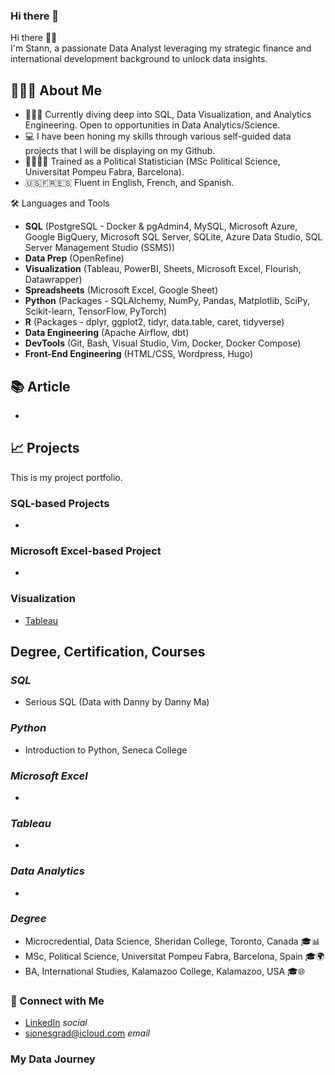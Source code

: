 ### Hi there 👋

Hi there 👋🏽  
I'm Stann, a passionate Data Analyst leveraging my strategic finance and international development background to unlock data insights.

## 🙋🏽‍♂️ About Me  
- 👨🏽‍💻 Currently diving deep into SQL, Data Visualization, and Analytics Engineering. Open to opportunities in Data Analytics/Science.  
- 💻 I have been honing my skills through various self-guided data projects that I will be displaying on my Github.  
- 🧑🏽‍🔬🥼 Trained as a Political Statistician (MSc Political Science, Universitat Pompeu Fabra, Barcelona).
- 🇺🇸🇫🇷🇪🇸 Fluent in English, French, and Spanish.

🛠️ Languages and Tools  
- **SQL** (PostgreSQL - Docker & pgAdmin4, MySQL, Microsoft Azure, Google BigQuery, Microsoft SQL Server, SQLite, Azure Data Studio, SQL Server Management Studio (SSMS))
- **Data Prep** (OpenRefine)
- **Visualization** (Tableau, PowerBI, Sheets, Microsoft Excel, Flourish, Datawrapper)  
- **Spreadsheets** (Microsoft Excel, Google Sheet)
- **Python** (Packages - SQLAlchemy, NumPy, Pandas, Matplotlib, SciPy, Scikit-learn, TensorFlow, PyTorch)
- **R** (Packages - dplyr, ggplot2, tidyr, data.table, caret, tidyverse) 
- **Data Engineering** (Apache Airflow, dbt)
- **DevTools** (Git, Bash, Visual Studio, Vim, Docker, Docker Compose)
- **Front-End Engineering** (HTML/CSS, Wordpress, Hugo)

## 📚 Article
- 

## 📈 Projects
This is my project portfolio.

### SQL-based Projects
- 

### Microsoft Excel-based Project
- 

### Visualization
- [Tableau](https://public.tableau.com/app/profile/stann6239)

## Degree, Certification, Courses

### *SQL*
- Serious SQL (Data with Danny by Danny Ma)

### *Python*
- Introduction to Python, Seneca College

### *Microsoft Excel*
- 

### *Tableau*
- 

### *Data Analytics*
- 

### *Degree*
- Microcredential, Data Science, Sheridan College, Toronto, Canada 🎓📊
- MSc, Political Science, Universitat Pompeu Fabra, Barcelona, Spain 🎓🌍
- BA, International Studies, Kalamazoo College, Kalamazoo, USA 🎓🌐

### 🤝 Connect with Me
- [LinkedIn](www.linkedin.com/in/stannomarjones) *social*
- sjonesgrad@icloud.com *email*

### My Data Journey


